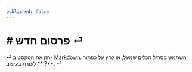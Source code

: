 ```yaml
---
published: false
---
```

# # פרסום חדש ⏎
⏎
הזן את הטקסט ב- [Markdown](http://daringfireball.net/projects/markdown/).
השתמש בסרגל הכלים שמעל, או לחץ על כפתור **? ** לעזרת בעיצוב. ⏎
